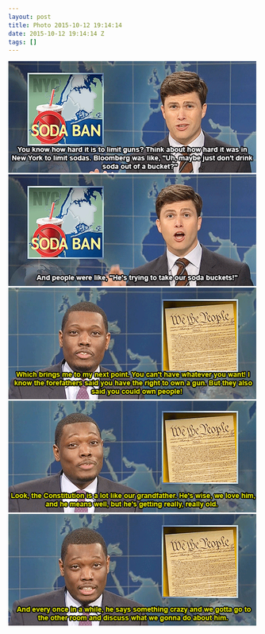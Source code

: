 ```yaml
---
layout: post
title: Photo 2015-10-12 19:14:14
date: 2015-10-12 19:14:14 Z
tags: []
---
```

![](/media/2015/10/131036514891_0.gif)
![](/media/2015/10/131036514891_1.gif)
![](/media/2015/10/131036514891_2.gif)
![](/media/2015/10/131036514891_3.gif)
![](/media/2015/10/131036514891_4.gif)
